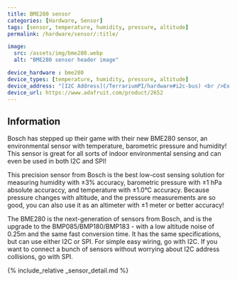 ```yaml
---
title: BME280 sensor
categories: [Hardware, Sensor]
tags: [sensor, temperature, humidity, pressure, altitude]
permalink: /hardware/sensor/:title/

image:
  src: /assets/img/bme280.webp
  alt: "BME280 sensor header image"

device_hardware : bme280
device_types: [temperature, humidity, pressure, altitude]
device_address: "[I2C Address](/TerrariumPI/hardware#i2c-bus) <br />Ex: `0x3f`"
device_url: https://www.adafruit.com/product/2652
---
```


## Information
Bosch has stepped up their game with their new BME280 sensor, an environmental sensor with temperature, barometric pressure and humidity! This sensor is great for all sorts of indoor environmental sensing and can even be used in both I2C and SPI!

This precision sensor from Bosch is the best low-cost sensing solution for measuring humidity with ±3% accuracy, barometric pressure with ±1 hPa absolute accuraccy, and temperature with ±1.0°C accuracy. Because pressure changes with altitude, and the pressure measurements are so good, you can also use it as an altimeter with  ±1 meter or better accuracy!

The BME280 is the next-generation of sensors from Bosch, and is the upgrade to the BMP085/BMP180/BMP183 - with a low altitude noise of 0.25m and the same fast conversion time. It has the same specifications, but can use either I2C or SPI. For simple easy wiring, go with I2C. If you want to connect a bunch of sensors without worrying about I2C address collisions, go with SPI.

{% include_relative _sensor_detail.md %}
